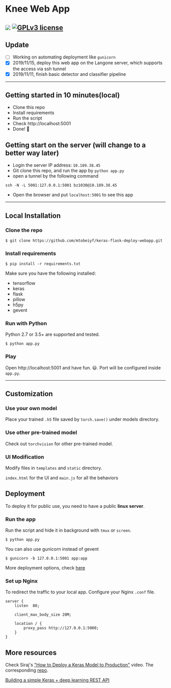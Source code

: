 # Knee Web App

[![](https://img.shields.io/badge/python-2.7%2C%203.5%2B-green.svg)]()
[![GPLv3 license](https://img.shields.io/badge/License-GPLv3-blue.svg)](http://perso.crans.org/besson/LICENSE.html)
------------------
## Update
- [ ] Working on automating deployment like `gunicorn`
- [x] 2019/11/15, deploy this web app on the Langone server, which supports the access via ssh tunnel 
- [x] 2019/11/11, finish basic detector and classifier pipeline 

------------------

## Getting started in 10 minutes(local)

- Clone this repo 
- Install requirements
- Run the script
- Check http://localhost:5001
- Done! :tada:

## Getting start on the server (will change to a better way later)

- Login the server IP address: `10.189.38.45`
- Git clone this repo, and run the app by `python app.py`
- open a tunnel by the following command
```
ssh -N -L 5001:127.0.0.1:5001 bz1030@10.189.38.45
```
- Open the browser and put `localhost:5001` to see this app

------------------

## Local Installation

### Clone the repo
```shell
$ git clone https://github.com/mtobeiyf/keras-flask-deploy-webapp.git
```

### Install requirements

```shell
$ pip install -r requirements.txt
```

Make sure you have the following installed:
- tensorflow
- keras
- flask
- pillow
- h5py
- gevent

### Run with Python

Python 2.7 or 3.5+ are supported and tested.

```shell
$ python app.py
```

### Play

Open http://localhost:5001 and have fun. :smiley:. Port will be configured inside `app.py`.

------------------

## Customization

### Use your own model

Place your trained `.h5` file saved by `torch.save()` under models directory.


### Use other pre-trained model

Check out `torchvision` for other pre-trained model.

### UI Modification

Modify files in `templates` and `static` directory.

`index.html` for the UI and `main.js` for all the behaviors

## Deployment

To deploy it for public use, you need to have a public **linux server**.

### Run the app

Run the script and hide it in background with `tmux` or `screen`.

```
$ python app.py
```

You can also use gunicorn instead of gevent
```
$ gunicorn -b 127.0.0.1:5001 app:app
```

More deployment options, check [here](http://flask.pocoo.org/docs/0.12/deploying/wsgi-standalone/)

### Set up Nginx

To redirect the traffic to your local app.
Configure your Nginx `.conf` file.
```
server {
    listen  80;

    client_max_body_size 20M;

    location / {
        proxy_pass http://127.0.0.1:5000;
    }
}
```

## More resources

Check Siraj's ["How to Deploy a Keras Model to Production"](https://youtu.be/f6Bf3gl4hWY) video. The corresponding [repo](https://github.com/llSourcell/how_to_deploy_a_keras_model_to_production).

[Building a simple Keras + deep learning REST API](https://blog.keras.io/building-a-simple-keras-deep-learning-rest-api.html)
